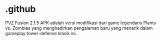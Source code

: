 # .github
PVZ Fusion 2.1.5 APK adalah versi modifikasi dari game legendaris Plants vs. Zombies yang menghadirkan pengalaman baru yang menarik dalam gameplay tower-defense klasik ini. 
